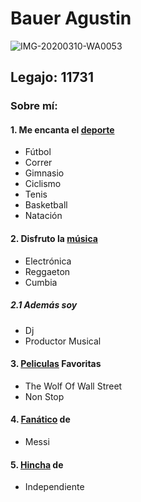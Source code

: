 # Bauer Agustin
![IMG-20200310-WA0053](https://user-images.githubusercontent.com/80929538/111888710-c614ac80-89bd-11eb-9463-b9d133e36492.jpg "Agustin Bauer riendose en París")
## Legajo: 11731
 ### Sobre mí:
#### 1. Me encanta el [deporte](https://www.youtube.com/watch?v=mm2RnkU-fas)
- Fútbol
- Correr
- Gimnasio
- Ciclismo
- Tenis
- Basketball
- Natación
#### 2. Disfruto la [música](https://www.youtube.com/watch?v=wbZZy9yogg8)
- Electrónica
- Reggaeton
- Cumbia
##### 2.1 Además soy
- Dj
- Productor Musical
#### 3. [Peliculas](https://www.youtube.com/watch?v=rCz3BnLmjtk) Favoritas
- The Wolf Of Wall Street
- Non Stop
#### 4. [Fanático](https://www.youtube.com/watch?v=fLVDnqCnnWs) de
- Messi
#### 5. [Hincha](https://www.youtube.com/watch?v=joPE7Qu1Yzs) de
- Independiente
